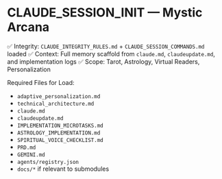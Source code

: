 # CLAUDE_SESSION_INIT — Mystic Arcana

✅ Integrity: `CLAUDE_INTEGRITY_RULES.md` + `CLAUDE_SESSION_COMMANDS.md` loaded
✅ Context: Full memory scaffold from `claude.md`, `claudeupdate.md`, and implementation logs
✅ Scope: Tarot, Astrology, Virtual Readers, Personalization

Required Files for Load:

- `adaptive_personalization.md`
- `technical_architecture.md`
- `claude.md`
- `claudeupdate.md`
- `IMPLEMENTATION_MICROTASKS.md`
- `ASTROLOGY_IMPLEMENTATION.md`
- `SPIRITUAL_VOICE_CHECKLIST.md`
- `PRD.md`
- `GEMINI.md`
- `agents/registry.json`
- `docs/*` if relevant to submodules
